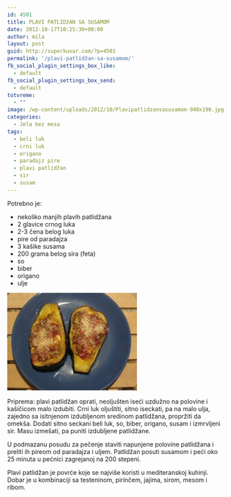 ```yaml
---
id: 4501
title: PLAVI PATLIDžAN SA SUSAMOM
date: 2012-10-17T10:25:30+00:00
author: mila
layout: post
guid: http://superkuvar.com/?p=4501
permalink: '/plavi-patlidžan-sa-susamom/'
fb_social_plugin_settings_box_like:
  - default
fb_social_plugin_settings_box_send:
  - default
totvreme:
  - ""
image: /wp-content/uploads/2012/10/Plavipatlidzansasusamom-940x198.jpg
categories:
  - Jela bez mesa
tags:
  - beli luk
  - crni luk
  - origano
  - paradajz pire
  - plavi patlidžan
  - sir
  - susam
---
```

Potrebno je:

  * nekoliko manjih plavih patlidžana
  * 2 glavice crnog luka
  * 2-3 čena belog luka
  * pire od paradajza
  * 3 kašike susama
  * 200 grama belog sira (feta)
  * so
  * biber
  * origano
  * ulje

<img class="alignnone size-medium wp-image-4502" title="Plavipatlidzansasusamom" src="/wp-content/uploads/2012/10/Plavipatlidzansasusamom-300x225.jpg" alt="" width="300" height="225" /> 

Priprema: plavi patlidžan oprati, neoljušten iseći uzdužno na polovine i kašičicom malo izdubiti. Crni luk oljuštiti, sitno iseckati, pa na malo ulja, zajedno sa isitnjenom izdubljenom sredinom patlidžana, propržiti da omekša. Dodati sitno seckani beli luk, so, biber, origano, susam i izmrvljeni sir. Masu izmešati, pa puniti izdubljene patlidžane.

U podmazanu posudu za pečenje staviti napunjene polovine patlidžana i preliti ih pireom od paradajza i uljem. Patlidžan posuti susamom i peći oko 25 minuta u pećnici zagrejanoj na 200 stepeni.

Plavi patlidžan je povrće koje se najviše koristi u mediteranskoj kuhinji. Dobar je u kombinaciji sa testeninom, pirinčem, jajima, sirom, mesom i ribom.